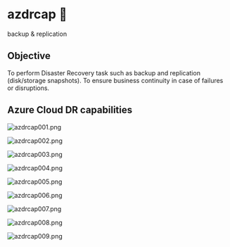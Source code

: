 # azdrcap 📼
backup & replication

## Objective
To perform Disaster Recovery task such as backup and replication (disk/storage snapshots).
To ensure business continuity in case of failures or disruptions.


## Azure Cloud DR capabilities 


![azdrcap001.png](./media/azdrcap001.png)

![azdrcap002.png](./media/azdrcap002.png)

![azdrcap003.png](./media/azdrcap003.png)

![azdrcap004.png](./media/azdrcap004.png)

![azdrcap005.png](./media/azdrcap005.png)

![azdrcap006.png](./media/azdrcap006.png)

![azdrcap007.png](./media/azdrcap007.png)

![azdrcap008.png](./media/azdrcap008.png)

![azdrcap009.png](./media/azdrcap009.png)



